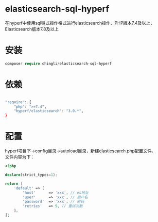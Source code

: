 # elasticsearch-sql-hyperf
在hyperf中使用sql链式操作格式进行elasticsearch操作，PHP版本7.4及以上，Elasticsearch版本7.8及以上

# 安装

```php
composer require chingli/elasticsearch-sql-hyperf
```

# 依赖

```bash

"require": {
    "php": ">=7.4",
    "hyperf/elasticsearch": "3.0.*",
}

```

# 配置

hyperf项目下→config目录→autoload目录，新建elasticsearch.php配置文件，文件内容为下：

```php
<?php

declare(strict_types=1);

return [
    'default' => [
        'host' 		=> 'xxx', // es地址
        'user' 		=> 'xxx', // 用户名
        'password' 	=> 'xxx', // 密码
        'retries'	=> 5, // 重试次数
    ],
];

```

